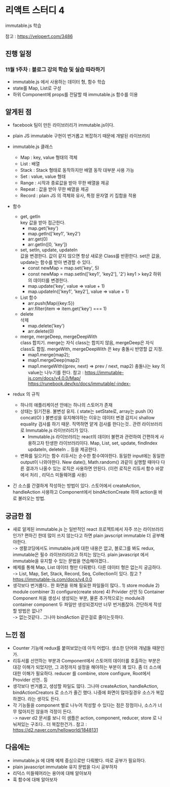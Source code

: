 # 리액트 스터디 4

immutable.js 학습

참고 : https://velopert.com/3486

## 진행 일정

### 11월 1주차 : 블로그 강의 학습 및 실습 따라하기
* immutable.js 에서 사용하는 데이터 형, 함수 학습
* state를 Map, List로 구성
* 하위 Component에 props를 전달할 때 immutable.js 함수를 이용

## 알게된 점
* facebook 팀이 만든 라이브러리가 immutable.js이다.
* plain JS immutable 구현이 번거롭고 복잡하기 때문에 개발된 라이브러리
* immutable.js 클래스
	* Map : key, value 형태의 객체
	* List : 배열
	* Stack : Stack 형태로 동작하지만 배열 동작 대부분 사용 가능
	* Set : value, value 형태
	* Range : 시작과 종료값을 받아 무한 배열을 제공
	* Repeat : 값을 받아 무한 배열을 제공
	* Record : plain JS 의 객체와 유사, 특정 문자열 키 집합을 적용
* 함수
  * get, getIn   
    key 값을 받아 접근한다.
    * map.get('key')
    * map.getIn(['key1', 'key2')
    * arr.get(0)
    * arr.getIn([0, 'key'])
  * set, setIn, update, updateIn   
    값을 변경한다. 값이 같지 않으면 항상 새로운 Class를 반환한다. set은 값을, update는 함수를 받아 변경할 수 있다.
    * const newMap = map.set('key', 5)
    * const newMap = map.setIn(['key1', 'key2'], '2') key1 > key2 하위의 데이터를 변경한다.
    * map.update('key', value => value + 1)
    * map.updateIn(['key1', 'key2'], value => value + 1)
  * List 함수
    * arr.push(Map({key:5})
    * arr.filter(item => item.get('key') === 1)
  * delete   
    삭제
    * map.delete('key')
    * arr.delete(0)
  * merge, mergeDeep, mergeDeepWith   
    class 합치기. merge는 자식 class는 합치지 않음, mergeDeep은 자식 class도 합침. mergeWith, mergeDeepWith 은 key 충돌시 반영할 값 지정.
    * map1.merge(map2);
    * map1.mergeDeep(map2)
    * map1.mergeWith((prev, next) => prev / next, map2) 충돌나는 key 의 value는 나누기를 한다.
참고 : https://immutable-js.com/docs/v4.0.0/Map/
https://runebook.dev/ko/docs/immutable/-index-
* redux 의 규칙
	* 하나의 애플리케이션 안에는 하나의 스토어가 존재
	* 상태는 읽기전용. 불변성 유지. ( state는 setState로, array는 push (X) concat(O) )
	불변성을 유지해야하는 이유는 데이터 변경 감지시 shallow equality 검사를 하기 때문.
	직역하면 얕게 검사를 한다는것..
	관련 라이브러리로 Immutable.js 라이브러리가 있다.
		* Immutable.js 라이브러리는 react의 데이터 불편과 관련하여 간편하게 사용하고자 탄생한 라이브러리이다. Map, List, set, update, findIndex updateIn, deleteIn .. 등을 제공한다.
	* 변화를 일으키는 함수 리듀서는 순수한 함수여야한다.
	동일한 input에는 동일한 output이 나와야한다.
	New date(), Math.random() 과같이 실행할 때마다 다른 결과가 나올수 있는 로직은 사용하면 안된다.
(이런 로직은 리듀서 함수 바깥에서 처리 , 리덕스 미들웨어를 사용)

* 긴 소스를 간결하게 작성하는 방법이 있다. 스토어에서 createAction, handleAction 사용하고 Component에서 bindActionCreate 하여 action을 바로 불러오는 방법.


## 궁금한 점
* 새로 알게된 immutable.js 는 일반적인 react 프로젝트에서 자주 쓰는 라이브러리인가? 편하긴 한데 많이 쓰지 않는다고 하면 plain javscript immutable 더 공부해야한다.   
    -> 생활코딩에서도 immutable.js에 대한 내용은 없고, 블로그를 봐도 redux, immutable은 필수 라이브러리라고 하지는 않는다. plain javascript 에서 immutable을 유지할 수 있는 문법을 연습해야겠다..
* 예제를 통해 Map, List 데이터 형만 다뤄봤다. 다른 데이터 형은 없는지 궁금하다.   
    -> List, Map, Set, Stack, Record, Seq, Collection이 있다. 참고 ? https://immutable-js.com/docs/v4.0.0
* 생각보다 번거롭다.. 한 화면을 위해 필요한 파일들이 많다.. 1) store module 2) module combiner 3) configure(create store) 4) Privider 선언 5) Container Component 처음 생성시 생성되는 부분, 물론 추가적으로는 module과 container component 두 파일만 생성되겠지만 너무 번거롭잖아. 간단하게 작성할 방법은 없나?   
    -> 없는것같다.. 그나마 bindAction 같은걸로 줄이는듯하다.

## 느낀 점
* Counter 기능에 redux를 붙여보았는데 아직 어렵다. 생소한 단어와 개념들 때문인가.
* 리듀서를 선언하는 부분과 Component에서 스토어의 데이터를 호출하는 부분은 대강 이해가 되었지만, 그 과정까지 설정을 해야하는 부분이 꽤 있다. 좀 더 소스에 대한 이해가 필요하다. reducer 를 combine, store configure, Root에서 Provider 선언.. 등
* 생각보다 번거롭고, 생성할 파일도 많다. 그나마 createAction, handleAction, bindActionCreators 로 소스가 줄긴 했다. 나중에 화면이 많아질경우 소스가 복잡하겠다. 라는 생각도 든다. 
* 각 기능들을 component 별로 나누어 작성할 수 있다는 점은 장점이나, 소스가 너무 많아지진 않을까 걱정이 든다.    
    -> naver d2 문서를 보니 이 샘플은 action, component, reducer, store 로 나눠져있는 구조다.. 더 복잡한건가.. 참고 : https://d2.naver.com/helloworld/1848131

## 다음에는
* immutable.js 에 대해 예제 중심으로만 다뤄봤다. 따로 공부가 필요하다.
* plain javascript immutable 유지 문법을 다시 공부하자
* 리덕스 미들웨어라는 용어에 대해 알아보자
* 훅 함수에 대해 알아보자
